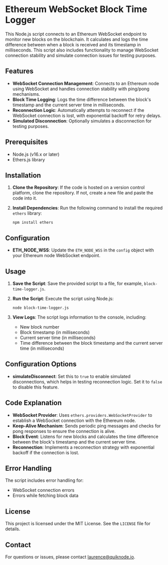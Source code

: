 # Ethereum WebSocket Block Time Logger

This Node.js script connects to an Ethereum WebSocket endpoint to monitor new blocks on the blockchain. It calculates and logs the time difference between when a block is received and its timestamp in milliseconds. This script also includes functionality to manage WebSocket connection stability and simulate connection issues for testing purposes.

## Features

- **WebSocket Connection Management**: Connects to an Ethereum node using WebSocket and handles connection stability with ping/pong mechanisms.
- **Block Time Logging**: Logs the time difference between the block's timestamp and the current server time in milliseconds.
- **Reconnection Logic**: Automatically attempts to reconnect if the WebSocket connection is lost, with exponential backoff for retry delays.
- **Simulated Disconnection**: Optionally simulates a disconnection for testing purposes.

## Prerequisites

- Node.js (v16.x or later)
- Ethers.js library

## Installation

1. **Clone the Repository**: If the code is hosted on a version control platform, clone the repository. If not, create a new file and paste the code into it.

2. **Install Dependencies**: Run the following command to install the required `ethers` library:

   `npm install ethers`

## Configuration

- **ETH_NODE_WSS**: Update the `ETH_NODE_WSS` in the `config` object with your Ethereum node WebSocket endpoint.

## Usage

1. **Save the Script**: Save the provided script to a file, for example, `block-time-logger.js`.

2. **Run the Script**: Execute the script using Node.js:

   `node block-time-logger.js`

3. **View Logs**: The script logs information to the console, including:
   - New block number
   - Block timestamp (in milliseconds)
   - Current server time (in milliseconds)
   - Time difference between the block timestamp and the current server time (in milliseconds)

## Configuration Options

- **simulateDisconnect**: Set this to `true` to enable simulated disconnections, which helps in testing reconnection logic. Set it to `false` to disable this feature.

## Code Explanation

- **WebSocket Provider**: Uses `ethers.providers.WebSocketProvider` to establish a WebSocket connection with the Ethereum node.
- **Keep-Alive Mechanism**: Sends periodic ping messages and checks for pong responses to ensure the connection is alive.
- **Block Event**: Listens for new blocks and calculates the time difference between the block's timestamp and the current server time.
- **Reconnection**: Implements a reconnection strategy with exponential backoff if the connection is lost.

## Error Handling

The script includes error handling for:
- WebSocket connection errors
- Errors while fetching block data

## License

This project is licensed under the MIT License. See the `LICENSE` file for details.

## Contact

For questions or issues, please contact laurence@quiknode.io.